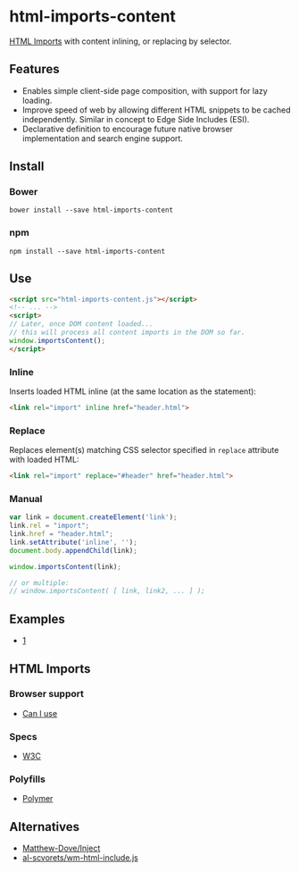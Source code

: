 # html-imports-content

[HTML Imports] with content inlining, or replacing by selector.

## Features
* Enables simple client-side page composition, with support for lazy loading.
* Improve speed of web by allowing different HTML snippets to be cached independently. Similar in concept to Edge Side Includes (ESI).
* Declarative definition to encourage future native browser implementation and search engine support.

## Install

### Bower
```
bower install --save html-imports-content
```

### npm
```
npm install --save html-imports-content
```

## Use

```html
<script src="html-imports-content.js"></script>
<!-- ... -->
<script>
// Later, once DOM content loaded...
// this will process all content imports in the DOM so far.
window.importsContent();
</script>
```

### Inline
Inserts loaded HTML inline (at the same location as the statement):

```html
<link rel="import" inline href="header.html">
```

### Replace
Replaces element(s) matching CSS selector specified in `replace` attribute with loaded HTML:

```html
<link rel="import" replace="#header" href="header.html">
```

### Manual

```js
var link = document.createElement('link');
link.rel = "import";
link.href = "header.html";
link.setAttribute('inline', '');
document.body.appendChild(link);

window.importsContent(link);

// or multiple:
// window.importsContent( [ link, link2, ... ] );
```


## Examples
* [1](https://rawgithub.com/AndersDJohnson/html-imports-content/master/examples/1/index.html)

## HTML Imports

### Browser support
* [Can I use](http://caniuse.com/imports)

### Specs
* [W3C][HTML Imports]

### Polyfills
* [Polymer](https://github.com/polymer/HTMLImports)

## Alternatives
* [Matthew-Dove/Inject](https://github.com/Matthew-Dove/Inject)
* [al-scvorets/wm-html-include.js](https://github.com/al-scvorets/wm-html-include.js)

[HTML Imports]: http://www.w3.org/TR/2013/WD-html-imports-20130514/
